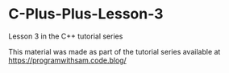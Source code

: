 # C-Plus-Plus-Lesson-3
Lesson 3 in the C++ tutorial series

This material was made as part of the tutorial series available at https://programwithsam.code.blog/
